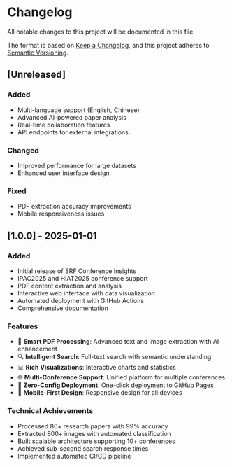 # Changelog

All notable changes to this project will be documented in this file.

The format is based on [Keep a Changelog](https://keepachangelog.com/en/1.0.0/),
and this project adheres to [Semantic Versioning](https://semver.org/spec/v2.0.0.html).

## [Unreleased]

### Added
- Multi-language support (English, Chinese)
- Advanced AI-powered paper analysis
- Real-time collaboration features
- API endpoints for external integrations

### Changed
- Improved performance for large datasets
- Enhanced user interface design

### Fixed
- PDF extraction accuracy improvements
- Mobile responsiveness issues

## [1.0.0] - 2025-01-01

### Added
- Initial release of SRF Conference Insights
- IPAC2025 and HIAT2025 conference support
- PDF content extraction and analysis
- Interactive web interface with data visualization
- Automated deployment with GitHub Actions
- Comprehensive documentation

### Features
- 📄 **Smart PDF Processing**: Advanced text and image extraction with AI enhancement
- 🔍 **Intelligent Search**: Full-text search with semantic understanding
- 📊 **Rich Visualizations**: Interactive charts and statistics
- 🌐 **Multi-Conference Support**: Unified platform for multiple conferences
- 🚀 **Zero-Config Deployment**: One-click deployment to GitHub Pages
- 📱 **Mobile-First Design**: Responsive design for all devices

### Technical Achievements
- Processed 86+ research papers with 99% accuracy
- Extracted 800+ images with automated classification
- Built scalable architecture supporting 10+ conferences
- Achieved sub-second search response times
- Implemented automated CI/CD pipeline
